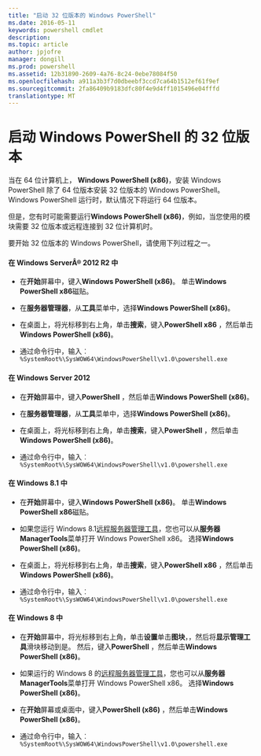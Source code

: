 ```yaml
---
title: "启动 32 位版本的 Windows PowerShell"
ms.date: 2016-05-11
keywords: powershell cmdlet
description: 
ms.topic: article
author: jpjofre
manager: dongill
ms.prod: powershell
ms.assetid: 12b31890-2609-4a76-8c24-0ebe78084f50
ms.openlocfilehash: a911a3b3f7d0dbeebf3ccd7ca64b1512ef61f9ef
ms.sourcegitcommit: 2fa86409b9183dfc80f4e9d4ff1015496e04fffd
translationtype: MT
---
```

# 启动 Windows PowerShell 的 32 位版本
当在 64 位计算机上， **Windows PowerShell (x86)**，安装 Windows PowerShell 除了 64 位版本安装 32 位版本的 Windows PowerShell。 Windows PowerShell 运行时，默认情况下将运行 64 位版本。

但是，您有时可能需要运行**Windows PowerShell (x86)**，例如，当您使用的模块需要 32 位版本或远程连接到 32 位计算机时。

要开始 32 位版本的 Windows PowerShell，请使用下列过程之一。

#### 在 Windows ServerÂ® 2012 R2 中

-   在**开始**屏幕中，键入**Windows PowerShell (x86)**。 单击**Windows PowerShell x86**磁贴。

-   在**服务器管理器**，从**工具**菜单中，选择**Windows PowerShell (x86)**。

-   在桌面上，将光标移到右上角，单击**搜索**，键入**PowerShell x86** ，然后单击**Windows PowerShell (x86)**。

-   通过命令行中，输入︰ `%SystemRoot%\SysWOW64\WindowsPowerShell\v1.0\powershell.exe`

#### 在 Windows Server 2012

-   在**开始**屏幕中，键入**PowerShell** ，然后单击**Windows PowerShell (x86)**。

-   在**服务器管理器**，从**工具**菜单中，选择**Windows PowerShell (x86)**。

-   在桌面上，将光标移到右上角，单击**搜索**，键入**PowerShell** ，然后单击**Windows PowerShell (x86)**。

-   通过命令行中，输入︰ `%SystemRoot%\SysWOW64\WindowsPowerShell\v1.0\powershell.exe`

#### 在 Windows 8.1 中

-   在**开始**屏幕中，键入**Windows PowerShell (x86)**。 单击**Windows PowerShell x86**磁贴。

-   如果您运行 Windows 8.1[远程服务器管理工具](http://go.microsoft.com/fwlink/?LinkID=304145)，您也可以从**服务器 ManagerTools**菜单打开 Windows PowerShell x86。 选择**Windows PowerShell (x86)**。

-   在桌面上，将光标移到右上角，单击**搜索**，键入**PowerShell x86** ，然后单击**Windows PowerShell (x86)**。
   
-   通过命令行中，输入︰ `%SystemRoot%\SysWOW64\WindowsPowerShell\v1.0\powershell.exe`

#### 在 Windows 8 中

-   在**开始**屏幕中，将光标移到右上角，单击**设置**单击**图块**，，然后将**显示管理工具**滑块移动到是。 然后，键入**PowerShell** ，然后单击**Windows PowerShell (x86)**。

-   如果运行的 Windows 8 的[远程服务器管理工具](http://www.microsoft.com/download/details.aspx?id=28972)，您也可以从**服务器 ManagerTools**菜单打开 Windows PowerShell x86。 选择**Windows PowerShell (x86)**。

-   在**开始**屏幕或桌面中，键入**PowerShell (x86)** ，然后单击**Windows PowerShell (x86)**。

-   通过命令行中，输入︰ `%SystemRoot%\SysWOW64\WindowsPowerShell\v1.0\powershell.exe`
